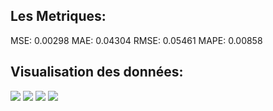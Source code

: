 ## Les Metriques:
MSE:  0.00298 
MAE: 0.04304
RMSE: 0.05461
MAPE: 0.00858
## Visualisation des données: 
![](https://asset.cml.dev/58a924911e688c31de6c9b54b72ea362ae56f3b7?cml=png)
![](https://asset.cml.dev/1eccb59ec70aa17de8e219b645d1e8cf1db3b795?cml=png)
![](https://asset.cml.dev/bad1c80b50e69358ef409c1b2abfb237217ee07b?cml=png)
![](https://asset.cml.dev/3e8804bfe1e08291f17f0c6631b60166634220dd?cml=png)
